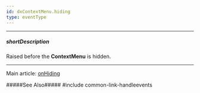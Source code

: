 ```yaml
---
id: dxContextMenu.hiding
type: eventType
---
```

---
##### shortDescription
Raised before the **ContextMenu** is hidden.

---
Main article: [onHiding](/api-reference/10%20UI%20Components/dxContextMenu/1%20Configuration/onHiding.md '/Documentation/ApiReference/UI_Components/dxContextMenu/Configuration/#onHiding')

#####See Also#####
#include common-link-handleevents